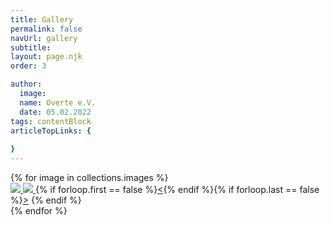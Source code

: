 ```yaml
---
title: Gallery
permalink: false
navUrl: gallery
subtitle: 
layout: page.njk
order: 3

author:
  image: 
  name: Overte e.V.
  date: 05.02.2022
tags: contentBlock
articleTopLinks: {
  
}
---
```


<div id="gallery">
{% for image in collections.images %}
<div class="cssbox">
<a href="#image{{forloop.index}}" id="image{{forloop.index}}" class="cssbox-link"><img src="{{image.thumbpath | url}}" class="cssbox_thumb">
<span class="cssbox_full"><img src=".{{image.path | url}}"></span>
</a>
<a class="cssbox_close" href="#void"></a>
{% if forloop.first == false %}<a class="cssbox_prev" href="#image{{ forloop.index | minus: 1 }}">&lt;</a>{% endif %}{% if forloop.last == false %}<a class="cssbox_next" href="#image{{ forloop.index | plus: 1}}">&gt;</a>
{% endif %}
</div>
{% endfor %}
</div>